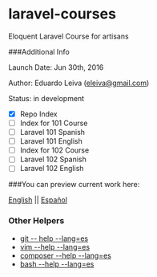# laravel-courses
Eloquent Laravel Course for artisans 

###Additional Info

Launch Date: Jun 30th, 2016

Author: Eduardo Leiva (eleiva@gmail.com)

Status: in development

- [x] Repo Index
- [ ] Index  for 101 Course
- [ ] Laravel 101 Spanish
- [ ] Laravel 101 English
- [ ] Index  for 102 Course
- [ ] Laravel 102 Spanish
- [ ] Laravel 102 English

###You can preview current work here:

[English](en/home.md) || [Español](es/home.md) 


### Other Helpers

* [git -- help --lang=es](es/misc/git.md)
* [vim --help --lang=es](es/misc/vim.md)
* [composer --help --lang=es](es/misc/vim.md)
* [bash --help --lang=es](es/misc/vim.md)

